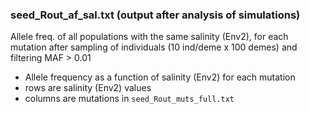 ### seed_Rout_af_sal.txt (output after analysis of simulations)

Allele freq. of all populations with the same salinity (Env2), for each mutation after 
sampling of individuals (10 ind/deme x 100 demes) and filtering MAF > 0.01


* Allele frequency as a function of salinity (Env2) for each mutation 
* rows are salinity (Env2) values
* columns are mutations in `seed_Rout_muts_full.txt`